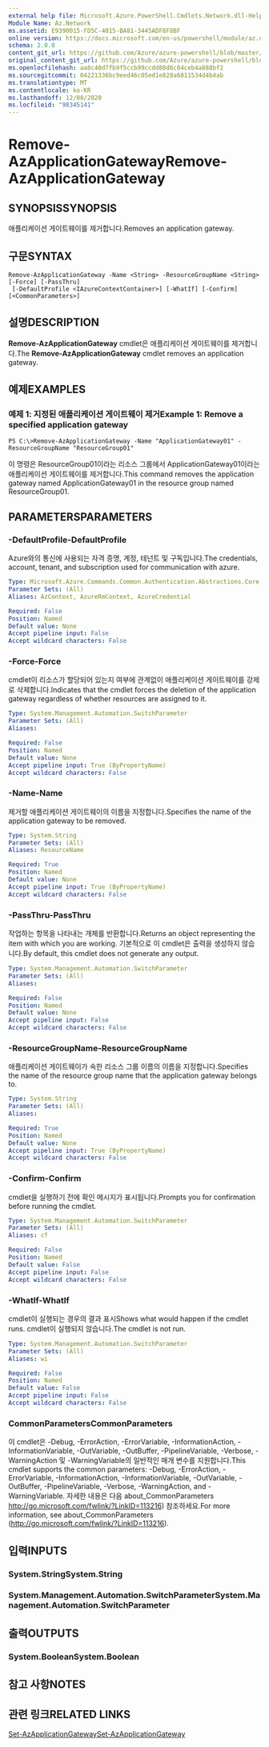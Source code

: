 ```yaml
---
external help file: Microsoft.Azure.PowerShell.Cmdlets.Network.dll-Help.xml
Module Name: Az.Network
ms.assetid: E9390015-FD5C-4015-BA81-3445ADF8F8BF
online version: https://docs.microsoft.com/en-us/powershell/module/az.network/remove-azapplicationgateway
schema: 2.0.0
content_git_url: https://github.com/Azure/azure-powershell/blob/master/src/Network/Network/help/Remove-AzApplicationGateway.md
original_content_git_url: https://github.com/Azure/azure-powershell/blob/master/src/Network/Network/help/Remove-AzApplicationGateway.md
ms.openlocfilehash: aa8c40d7fb9f5ccb99ccdd88d6c04ceb4a888bf2
ms.sourcegitcommit: 04221336bc9eed46c05ed1e828a6811534d4b4ab
ms.translationtype: MT
ms.contentlocale: ko-KR
ms.lasthandoff: 12/08/2020
ms.locfileid: "98345141"
---
```

# <span data-ttu-id="f4dda-101">Remove-AzApplicationGateway</span><span class="sxs-lookup"><span data-stu-id="f4dda-101">Remove-AzApplicationGateway</span></span>

## <span data-ttu-id="f4dda-102">SYNOPSIS</span><span class="sxs-lookup"><span data-stu-id="f4dda-102">SYNOPSIS</span></span>
<span data-ttu-id="f4dda-103">애플리케이션 게이트웨이를 제거합니다.</span><span class="sxs-lookup"><span data-stu-id="f4dda-103">Removes an application gateway.</span></span>

## <span data-ttu-id="f4dda-104">구문</span><span class="sxs-lookup"><span data-stu-id="f4dda-104">SYNTAX</span></span>

```
Remove-AzApplicationGateway -Name <String> -ResourceGroupName <String> [-Force] [-PassThru]
 [-DefaultProfile <IAzureContextContainer>] [-WhatIf] [-Confirm] [<CommonParameters>]
```

## <span data-ttu-id="f4dda-105">설명</span><span class="sxs-lookup"><span data-stu-id="f4dda-105">DESCRIPTION</span></span>
<span data-ttu-id="f4dda-106">**Remove-AzApplicationGateway** cmdlet은 애플리케이션 게이트웨이를 제거합니다.</span><span class="sxs-lookup"><span data-stu-id="f4dda-106">The **Remove-AzApplicationGateway** cmdlet removes an application gateway.</span></span>

## <span data-ttu-id="f4dda-107">예제</span><span class="sxs-lookup"><span data-stu-id="f4dda-107">EXAMPLES</span></span>

### <span data-ttu-id="f4dda-108">예제 1: 지정된 애플리케이션 게이트웨이 제거</span><span class="sxs-lookup"><span data-stu-id="f4dda-108">Example 1: Remove a specified application gateway</span></span>
```
PS C:\>Remove-AzApplicationGateway -Name "ApplicationGateway01" -ResourceGroupName "ResourceGroup01"
```

<span data-ttu-id="f4dda-109">이 명령은 ResourceGroup01이라는 리소스 그룹에서 ApplicationGateway01이라는 애플리케이션 게이트웨이를 제거합니다.</span><span class="sxs-lookup"><span data-stu-id="f4dda-109">This command removes the application gateway named ApplicationGateway01 in the resource group named ResourceGroup01.</span></span>

## <span data-ttu-id="f4dda-110">PARAMETERS</span><span class="sxs-lookup"><span data-stu-id="f4dda-110">PARAMETERS</span></span>

### <span data-ttu-id="f4dda-111">-DefaultProfile</span><span class="sxs-lookup"><span data-stu-id="f4dda-111">-DefaultProfile</span></span>
<span data-ttu-id="f4dda-112">Azure와의 통신에 사용되는 자격 증명, 계정, 테넌트 및 구독입니다.</span><span class="sxs-lookup"><span data-stu-id="f4dda-112">The credentials, account, tenant, and subscription used for communication with azure.</span></span>

```yaml
Type: Microsoft.Azure.Commands.Common.Authentication.Abstractions.Core.IAzureContextContainer
Parameter Sets: (All)
Aliases: AzContext, AzureRmContext, AzureCredential

Required: False
Position: Named
Default value: None
Accept pipeline input: False
Accept wildcard characters: False
```

### <span data-ttu-id="f4dda-113">-Force</span><span class="sxs-lookup"><span data-stu-id="f4dda-113">-Force</span></span>
<span data-ttu-id="f4dda-114">cmdlet이 리소스가 할당되어 있는지 여부에 관계없이 애플리케이션 게이트웨이를 강제로 삭제합니다.</span><span class="sxs-lookup"><span data-stu-id="f4dda-114">Indicates that the cmdlet forces the deletion of the application gateway regardless of whether resources are assigned to it.</span></span>

```yaml
Type: System.Management.Automation.SwitchParameter
Parameter Sets: (All)
Aliases:

Required: False
Position: Named
Default value: None
Accept pipeline input: True (ByPropertyName)
Accept wildcard characters: False
```

### <span data-ttu-id="f4dda-115">-Name</span><span class="sxs-lookup"><span data-stu-id="f4dda-115">-Name</span></span>
<span data-ttu-id="f4dda-116">제거할 애플리케이션 게이트웨이의 이름을 지정합니다.</span><span class="sxs-lookup"><span data-stu-id="f4dda-116">Specifies the name of the application gateway to be removed.</span></span>

```yaml
Type: System.String
Parameter Sets: (All)
Aliases: ResourceName

Required: True
Position: Named
Default value: None
Accept pipeline input: True (ByPropertyName)
Accept wildcard characters: False
```

### <span data-ttu-id="f4dda-117">-PassThru</span><span class="sxs-lookup"><span data-stu-id="f4dda-117">-PassThru</span></span>
<span data-ttu-id="f4dda-118">작업하는 항목을 나타내는 개체를 반환합니다.</span><span class="sxs-lookup"><span data-stu-id="f4dda-118">Returns an object representing the item with which you are working.</span></span>
<span data-ttu-id="f4dda-119">기본적으로 이 cmdlet은 출력을 생성하지 않습니다.</span><span class="sxs-lookup"><span data-stu-id="f4dda-119">By default, this cmdlet does not generate any output.</span></span>

```yaml
Type: System.Management.Automation.SwitchParameter
Parameter Sets: (All)
Aliases:

Required: False
Position: Named
Default value: None
Accept pipeline input: False
Accept wildcard characters: False
```

### <span data-ttu-id="f4dda-120">-ResourceGroupName</span><span class="sxs-lookup"><span data-stu-id="f4dda-120">-ResourceGroupName</span></span>
<span data-ttu-id="f4dda-121">애플리케이션 게이트웨이가 속한 리소스 그룹 이름의 이름을 지정합니다.</span><span class="sxs-lookup"><span data-stu-id="f4dda-121">Specifies the name of the resource group name that the application gateway belongs to.</span></span>

```yaml
Type: System.String
Parameter Sets: (All)
Aliases:

Required: True
Position: Named
Default value: None
Accept pipeline input: True (ByPropertyName)
Accept wildcard characters: False
```

### <span data-ttu-id="f4dda-122">-Confirm</span><span class="sxs-lookup"><span data-stu-id="f4dda-122">-Confirm</span></span>
<span data-ttu-id="f4dda-123">cmdlet을 실행하기 전에 확인 메시지가 표시됩니다.</span><span class="sxs-lookup"><span data-stu-id="f4dda-123">Prompts you for confirmation before running the cmdlet.</span></span>

```yaml
Type: System.Management.Automation.SwitchParameter
Parameter Sets: (All)
Aliases: cf

Required: False
Position: Named
Default value: False
Accept pipeline input: False
Accept wildcard characters: False
```

### <span data-ttu-id="f4dda-124">-WhatIf</span><span class="sxs-lookup"><span data-stu-id="f4dda-124">-WhatIf</span></span>
<span data-ttu-id="f4dda-125">cmdlet이 실행되는 경우의 결과 표시</span><span class="sxs-lookup"><span data-stu-id="f4dda-125">Shows what would happen if the cmdlet runs.</span></span>
<span data-ttu-id="f4dda-126">cmdlet이 실행되지 않습니다.</span><span class="sxs-lookup"><span data-stu-id="f4dda-126">The cmdlet is not run.</span></span>

```yaml
Type: System.Management.Automation.SwitchParameter
Parameter Sets: (All)
Aliases: wi

Required: False
Position: Named
Default value: False
Accept pipeline input: False
Accept wildcard characters: False
```

### <span data-ttu-id="f4dda-127">CommonParameters</span><span class="sxs-lookup"><span data-stu-id="f4dda-127">CommonParameters</span></span>
<span data-ttu-id="f4dda-128">이 cmdlet은 -Debug, -ErrorAction, -ErrorVariable, -InformationAction, -InformationVariable, -OutVariable, -OutBuffer, -PipelineVariable, -Verbose, -WarningAction 및 -WarningVariable의 일반적인 매개 변수를 지원합니다.</span><span class="sxs-lookup"><span data-stu-id="f4dda-128">This cmdlet supports the common parameters: -Debug, -ErrorAction, -ErrorVariable, -InformationAction, -InformationVariable, -OutVariable, -OutBuffer, -PipelineVariable, -Verbose, -WarningAction, and -WarningVariable.</span></span> <span data-ttu-id="f4dda-129">자세한 내용은 다음 about_CommonParameters http://go.microsoft.com/fwlink/?LinkID=113216) 참조하세요.</span><span class="sxs-lookup"><span data-stu-id="f4dda-129">For more information, see about_CommonParameters (http://go.microsoft.com/fwlink/?LinkID=113216).</span></span>

## <span data-ttu-id="f4dda-130">입력</span><span class="sxs-lookup"><span data-stu-id="f4dda-130">INPUTS</span></span>

### <span data-ttu-id="f4dda-131">System.String</span><span class="sxs-lookup"><span data-stu-id="f4dda-131">System.String</span></span>

### <span data-ttu-id="f4dda-132">System.Management.Automation.SwitchParameter</span><span class="sxs-lookup"><span data-stu-id="f4dda-132">System.Management.Automation.SwitchParameter</span></span>

## <span data-ttu-id="f4dda-133">출력</span><span class="sxs-lookup"><span data-stu-id="f4dda-133">OUTPUTS</span></span>

### <span data-ttu-id="f4dda-134">System.Boolean</span><span class="sxs-lookup"><span data-stu-id="f4dda-134">System.Boolean</span></span>

## <span data-ttu-id="f4dda-135">참고 사항</span><span class="sxs-lookup"><span data-stu-id="f4dda-135">NOTES</span></span>

## <span data-ttu-id="f4dda-136">관련 링크</span><span class="sxs-lookup"><span data-stu-id="f4dda-136">RELATED LINKS</span></span>

[<span data-ttu-id="f4dda-137">Set-AzApplicationGateway</span><span class="sxs-lookup"><span data-stu-id="f4dda-137">Set-AzApplicationGateway</span></span>](./Set-AzApplicationGateway.md)


